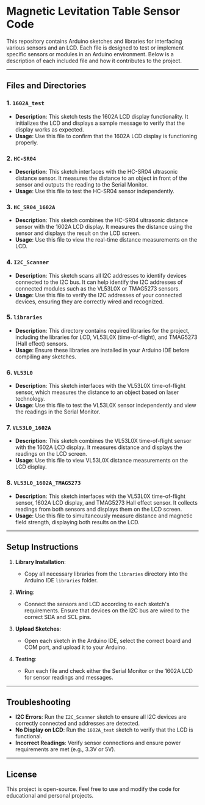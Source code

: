 # Magnetic Levitation Table Sensor Code

This repository contains Arduino sketches and libraries for interfacing various sensors and an LCD. Each file is designed to test or implement specific sensors or modules in an Arduino environment. Below is a description of each included file and how it contributes to the project.

---

## Files and Directories

### 1. `1602A_test`
- **Description**: This sketch tests the 1602A LCD display functionality. It initializes the LCD and displays a sample message to verify that the display works as expected.
- **Usage**: Use this file to confirm that the 1602A LCD display is functioning properly.

### 2. `HC-SR04`
- **Description**: This sketch interfaces with the HC-SR04 ultrasonic distance sensor. It measures the distance to an object in front of the sensor and outputs the reading to the Serial Monitor.
- **Usage**: Use this file to test the HC-SR04 sensor independently.

### 3. `HC_SR04_1602A`
- **Description**: This sketch combines the HC-SR04 ultrasonic distance sensor with the 1602A LCD display. It measures the distance using the sensor and displays the result on the LCD screen.
- **Usage**: Use this file to view the real-time distance measurements on the LCD.

### 4. `I2C_Scanner`
- **Description**: This sketch scans all I2C addresses to identify devices connected to the I2C bus. It can help identify the I2C addresses of connected modules such as the VL53L0X or TMAG5273 sensors.
- **Usage**: Use this file to verify the I2C addresses of your connected devices, ensuring they are correctly wired and recognized.

### 5. `libraries`
- **Description**: This directory contains required libraries for the project, including the libraries for LCD, VL53L0X (time-of-flight), and TMAG5273 (Hall effect) sensors.
- **Usage**: Ensure these libraries are installed in your Arduino IDE before compiling any sketches.

### 6. `VL53L0`
- **Description**: This sketch interfaces with the VL53L0X time-of-flight sensor, which measures the distance to an object based on laser technology.
- **Usage**: Use this file to test the VL53L0X sensor independently and view the readings in the Serial Monitor.

### 7. `VL53L0_1602A`
- **Description**: This sketch combines the VL53L0X time-of-flight sensor with the 1602A LCD display. It measures distance and displays the readings on the LCD screen.
- **Usage**: Use this file to view VL53L0X distance measurements on the LCD display.

### 8. `VL53L0_1602A_TMAG5273`
- **Description**: This sketch interfaces with the VL53L0X time-of-flight sensor, 1602A LCD display, and TMAG5273 Hall effect sensor. It collects readings from both sensors and displays them on the LCD screen.
- **Usage**: Use this file to simultaneously measure distance and magnetic field strength, displaying both results on the LCD.

---

## Setup Instructions

1. **Library Installation**:
   - Copy all necessary libraries from the `libraries` directory into the Arduino IDE `libraries` folder.

2. **Wiring**:
   - Connect the sensors and LCD according to each sketch's requirements. Ensure that devices on the I2C bus are wired to the correct SDA and SCL pins.

3. **Upload Sketches**:
   - Open each sketch in the Arduino IDE, select the correct board and COM port, and upload it to your Arduino.

4. **Testing**:
   - Run each file and check either the Serial Monitor or the 1602A LCD for sensor readings and messages.

---

## Troubleshooting

- **I2C Errors**: Run the `I2C_Scanner` sketch to ensure all I2C devices are correctly connected and addresses are detected.
- **No Display on LCD**: Run the `1602A_test` sketch to verify that the LCD is functional.
- **Incorrect Readings**: Verify sensor connections and ensure power requirements are met (e.g., 3.3V or 5V).

---

## License

This project is open-source. Feel free to use and modify the code for educational and personal projects.
